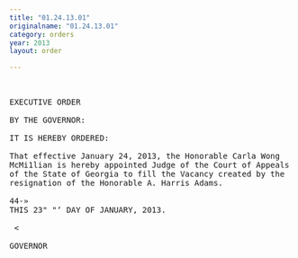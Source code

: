 ```yaml
---
title: "01.24.13.01"
originalname: "01.24.13.01"
category: orders
year: 2013
layout: order

---
```

<pre>
 

EXECUTIVE ORDER

BY THE GOVERNOR:

IT IS HEREBY ORDERED:

That effective January 24, 2013, the Honorable Carla Wong
McMi1lian is hereby appointed Judge of the Court of Appeals
of the State of Georgia to fill the Vacancy created by the
resignation of the Honorable A. Harris Adams.

44-»
THIS 23" "‘ DAY OF JANUARY, 2013.

 <

GOVERNOR

</pre>
